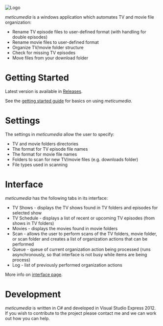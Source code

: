 ![Logo](https://github.com/Garreye/meticumedia/wiki/Images/Logo.jpg)<br>

_meticumedia_ is a windows application which automates TV and movie file organization:
  * Rename TV episode files to user-defined format (with handling for double episodes)
  * Rename movie files to user-defined format
  * Organize TV/movie folder structure
  * Check for missing TV episodes
  * Move files from your download folder

# Getting Started
Latest version is available in [Releases](https://github.com/Garreye/meticumedia/releases/).

See the [getting started guide](https://github.com/Garreye/meticumedia/wiki/GettingStarted) for basics on using _meticumedia_.

# Settings #
The settings in _meticumedia_ allow the user to specify:
  * TV and movie folders directories
  * The format for TV episode file names
  * The format for movie file names
  * Folders to scan for new TV/movie files (e.g. downloads folder)
  * File types used in scanning

# Interface #
_meticumedia_ has the following tabs in its interface:
  * TV Shows - displays the TV shows found in TV folders and episodes for selected show
  * TV Schedule - displays a list of recent or upcoming TV episodes (from shows in TV folders)
  * Movies - displays the movies found in movie folders
  * Scan - allows the user to perform scans of the TV folders, movie folder, or scan folder and creates a list of organization actions that can be performed
  * Queue - queue of current organization action being processed (runs asynchronously, so that interface is not busy while items are being process)
  * Log - list of previously performed organization actions

More info on [interface page](https://github.com/Garreye/meticumedia/wiki/Interface).

# Development #
_meticumedia_ is written in C# and developed in Visual Studio Express 2012. If you wish to contribute to the project please contact me and we can work out how you can help.
